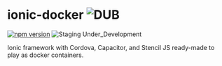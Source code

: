 # ionic-docker  ![DUB](https://img.shields.io/dub/l/vibe-d.svg)


[![npm version](https://badge.fury.io/js/ionic.svg)](https://badge.fury.io/js/ionic)
![Staging Under_Development](https://img.shields.io/badge/Staging-Under_Development-blue.svg)

Ionic framework with Cordova, Capacitor, and Stencil JS ready-made to play as docker containers.   
